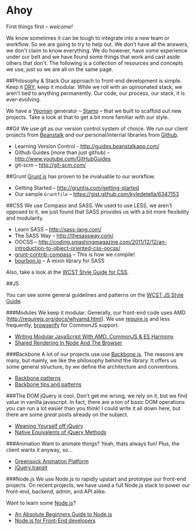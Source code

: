 Ahoy
====

First things first – _welcome!_ 

We know sometimes it can be tough to integrate into a new team or workflow. So we are going to try to help out. We don't have all the answers, we don't claim to know everything. We do however, have some experience under our belt and we have found some things that work and cast aside others that don't. The following is a collection of resources and concepts we use, just so we are all on the same page.


##Philosophy & Stack
Our approach to front-end development is simple. Keep it [DRY](http://en.wikipedia.org/wiki/Don't_repeat_yourself), keep it modular. While we roll with an opinionated stack, we aren't tied to anything permanently. Our code, our process, our stack, it is ever-evolving.

We have a [Yeoman](http://yeoman.io) generator – [Stamp](https://github.com/kyledetella/generator-stamp) – that we built to scaffold out new projects. Take a look at that to get a bit more familiar with our style.

##Git
We use git as our version control system of choice. We run our client projects from [Beanstalk](http://beanstalkapp.com/) and our personal/internal libraries from [Github](http://github.com).

  + Learning Version Control - http://guides.beanstalkapp.com/
  + Github Guides (more than just github) – http://www.youtube.com/GitHubGuides
  + git-scm – http://git-scm.com/

##Grunt
[Grunt.js](http://gruntjs.com) has proven to be invaluable to our workflow.

  + Getting Started – http://gruntjs.com/getting-started
  + Our sample `Gruntfile` – https://gist.github.com/kyledetella/6347153

##CSS
We use Compass and SASS. We used to use LESS, we aren't opposed to it, we just found that SASS provides us with a bit more flexibility and modularity.
	
  + Learn SASS – http://sass-lang.com/
  + The SASS Way – http://thesassway.com/
  + OOCSS – http://coding.smashingmagazine.com/2011/12/12/an-introduction-to-object-oriented-css-oocss/
  + [grunt-contrib-compass](https://github.com/gruntjs/grunt-contrib-compass) – This is how we compile!
  + [bourbon.io](http://bourbon.io) – A mixin library for SASS

Also, take a look at the [WCST Style Guide for CSS](https://github.com/wcst/style#css).

##JS

You can see some general guidelines and patterns on the [WCST JS Style Guide](https://github.com/wcst/style#js).

###Modules
We keep it modular. Generally, our front-end code uses AMD (http://requirejs.org/docs/whyamd.html). We use [require.js](http://requirejs.org) and less frequently, [browserify](http://browserify.org/) for CommonJS support. 

  + [Writing Modular JavaScript With AMD, CommonJS & ES Harmony](http://addyosmani.com/writing-modular-js/)
  + [Shared Rendering In Node And The Browser](http://substack.net/shared_rendering_in_node_and_the_browser)

###Backbone
A lot of our projects use use [Backbone.js](http://backbonejs.org). The reasons are many, but mainly, we like the philosophy behind the library. It offers us some general structure, by _we_ define the architecture and conventions.

  + [Backbone patterns](http://ricostacruz.com/backbone-patterns/)
  + [Backbone tips and patterns](http://coding.smashingmagazine.com/2013/08/09/backbone-js-tips-patterns/)

###The DOM
jQuery is cool. Don't get me wrong, we rely on it, but we find value in vanilla javascript. In fact, there are a ton of basic DOM operations you can run a lot easier than you think! I could write it all down here, but there are some _great_ posts already on the subject.

  + [Weaning Yourself off jQuery](http://substack.net/weaning_yourself_off_jquery) 
  + [Native Equivalents of jQuery Methods](http://www.leebrimelow.com/native-methods-jquery/)

###Animation
Want to animate things? Yeah, thats always fun! Plus, the client wants it anyway, so...

  + [Greensock Animation Platform](http://www.greensock.com/gsap-js/)
  + [jQuery.transit](http://ricostacruz.com/jquery.transit/)

###Node.js
We use Node.js to rapidly upstart and prototype our front-end projects. On recent projects, we have used a full Node.js stack to power our front-end, backend, admin, and API alike.

Want to learn some [Node.js](http://nodejs.org)?

  + [An Absolute Beginners Guide to Node.js](http://blog.modulus.io/absolute-beginners-guide-to-nodejs)
  + [Node.js for Front-End developers](http://shop.oreilly.com/product/0636920023258.do)

